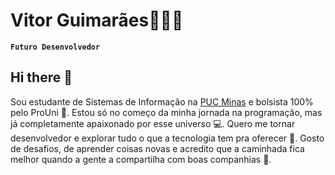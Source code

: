 # Vitor Guimarães👨🏻‍💻

**`Futuro Desenvolvedor`**
## Hi there 👋

Sou estudante de Sistemas de Informação na [PUC Minas](https://www.pucminas.br/destaques/Paginas/default.aspx) e bolsista 100% pelo ProUni 🙌. Estou só no começo da minha jornada na programação, mas já completamente apaixonado por esse universo 💻. Quero me tornar desenvolvedor e explorar tudo o que a tecnologia tem pra oferecer 🚀. Gosto de desafios, de aprender coisas novas e acredito que a caminhada fica melhor quando a gente a compartilha com boas companhias 🤝. 

